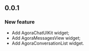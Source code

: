 ## 0.0.1

### New feature

* Add AgoraChatUIKit widget;
* Add AgoraMessagesView widget;
* Add AgoraConversationList widget.
